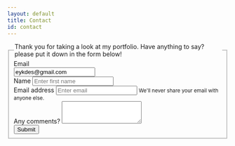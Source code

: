 ```yaml
---
layout: default
title: Contact
id: contact
---
```


<!--HTML FORM TO EMAIL-->
<form method="post" action="send_mail.php">
<fieldset>
<legend>Thank you for taking a look at my portfolio.  Have anything to say?  please put it down in the form below!</legend>
<div class="form-group row">
<label for="staticEmail" class="col-sm-2 col-form-label">Email</label>
<div class="col-sm-10">
<input type="text" readonly="" class="form-control-plaintext" id="staticEmail" value="eykdes@gmail.com">
</div>
</div>
<div class="name">
<label for="InputName">Name</label>
<input type="text" name="first_name" class="form-control" id="InputName" aria-describedby="firstName" placeholder="Enter first name">
</div>
<div class="form-group">
<label for="exampleInputEmail1">Email address</label>
<input type="email" name="email_address" class="form-control" id="exampleInputEmail1" aria-describedby="emailHelp" placeholder="Enter email">
<small id="emailHelp" class="form-text text-muted">We'll never share your email with anyone else.</small>
</div>
<div class="form-group">
<label for="exampleTextarea">Any comments?</label>
<textarea class="form-control" textarea name="comments" id="exampleTextarea" rows="3"></textarea>
</div>
<button type="submit" class="btn btn-primary">Submit</button>
</fieldset>
</form>

